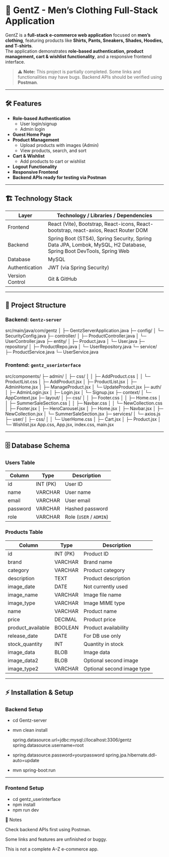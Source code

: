 # 👔 GentZ - Men’s Clothing Full-Stack Application


GentZ is a **full-stack e-commerce web application** focused on **men’s clothing**, featuring products like **Shirts, Pants, Sneakers, Shades, Hoodies, and T-shirts**.  
The application demonstrates **role-based authentication, product management, cart & wishlist functionality**, and a responsive frontend interface.

> ⚠️ **Note:** This project is partially completed. Some links and functionalities may have bugs. Backend APIs should be verified using **Postman**.

---

## 🛠️ Features

- **Role-based Authentication**
  - User login/signup
  - Admin login
- **Guest Home Page**
- **Product Management**
  - Upload products with images (Admin)
  - View products, search, and sort
- **Cart & Wishlist**
  - Add products to cart or wishlist
- **Logout Functionality**
- **Responsive Frontend**
- **Backend APIs ready for testing via Postman**

---

## 🏗️ Technology Stack

| Layer         | Technology / Libraries / Dependencies |
|---------------|--------------------------------------|
| Frontend      | React (Vite), Bootstrap, React-icons, React-bootstrap, react-axios, React Router DOM |
| Backend       | Spring Boot (STS4), Spring Security, Spring Data JPA, Lombok, MySQL, H2 Database, Spring Boot DevTools, Spring Web |
| Database      | MySQL |
| Authentication| JWT (via Spring Security) |
| Version Control | Git & GitHub |

---

## 📂 Project Structure

### Backend: `Gentz-server`
src/main/java/com/gentz
│
├─ GentzServerApplication.java
├─ config/
│ └─ SecurityConfig.java
├─ controller/
│ ├─ ProductController.java
│ └─ UserController.java
├─ entity/
│ ├─ Product.java
│ └─ User.java
├─ repository/
│ ├─ ProductRepo.java
│ └─ UserRepository.java
└─ service/
├─ ProductService.java
└─ UserService.java

### Frontend: `gentz_userinterface`

src/components/
├─ admin/
│ ├─ css/
│ │ ├─ AddProduct.css
│ │ └─ ProductList.css
│ ├─ AddProduct.jsx
│ ├─ ProductList.jsx
│ ├─ AdminHome.jsx
│ ├─ ManageProduct.jsx
│ └─ UpdateProduct.jsx
├─ auth/
│ ├─ AdminLogin.jsx
│ ├─ Login.jsx
│ └─ Signup.jsx
├─ context/
│ └─ AppContext.jsx
├─ layout/
│ ├─ css/
│ │ ├─ Footer.css
│ │ ├─ Home.css
│ │ ├─ SummerSaleSection.css
│ │ ├─ Navbar.css
│ │ └─ NewCollection.css
│ ├─ Footer.jsx
│ ├─ HeroCarousel.jsx
│ ├─ Home.jsx
│ ├─ Navbar.jsx
│ ├─ NewCollection.jsx
│ └─ SummerSaleSection.jsx
├─ services/
│ └─ axios.js
├─ user/
│ ├─ css/
│ │ └─ UserHome.css
│ ├─ Cart.jsx
│ ├─ Product.jsx
│ └─ Wishlist.jsx
App.css, App.jsx, index.css, main.jsx


---

## 🗄️ Database Schema

### Users Table
| Column   | Type         | Description                    |
|----------|-------------|--------------------------------|
| id       | INT (PK)    | User ID                        |
| name     | VARCHAR     | User name                      |
| email    | VARCHAR     | User email                     |
| password | VARCHAR     | Hashed password                |
| role     | VARCHAR     | Role (`USER` / `ADMIN`)        |

### Products Table
| Column           | Type         | Description                          |
|------------------|-------------|--------------------------------------|
| id               | INT (PK)    | Product ID                           |
| brand            | VARCHAR     | Brand name                           |
| category         | VARCHAR     | Product category                     |
| description      | TEXT        | Product description                  |
| image_date       | DATE        | Not currently used                   |
| image_name       | VARCHAR     | Image file name                       |
| image_type       | VARCHAR     | Image MIME type                       |
| name             | VARCHAR     | Product name                          |
| price            | DECIMAL     | Product price                         |
| product_available| BOOLEAN     | Product availability                  |
| release_date     | DATE        | For DB use only                       |
| stock_quantity   | INT         | Quantity in stock                     |
| image_data       | BLOB        | Image data                             |
| image_data2      | BLOB        | Optional second image                  |
| image_type2      | VARCHAR     | Optional second image type             |

---

## ⚡ Installation & Setup

### Backend Setup

- cd Gentz-server

- mvn clean install

  spring.datasource.url=jdbc:mysql://localhost:3306/gentz
  spring.datasource.username=root
- spring.datasource.password=yourpassword
  spring.jpa.hibernate.ddl-auto=update

- mvn spring-boot:run
_________________________________________

### Frontend Setup

- cd gentz_userinterface
- npm install
- npm run dev


🔧 Notes

Check backend APIs first using Postman.

Some links and features are unfinished or buggy.

This is not a complete A–Z e-commerce app.



